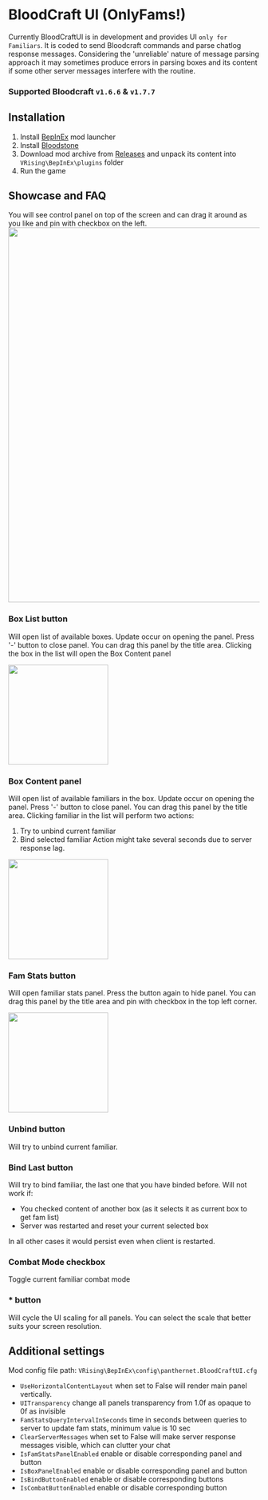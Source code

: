 # BloodCraft UI (OnlyFams!)

Currently BloodCraftUI is in development and provides UI `only for Familiars`. It is coded to send Bloodcraft commands and parse chatlog response messages. Considering the 'unreliable' nature of message parsing approach it may sometimes produce errors in parsing boxes and its content if some other server messages interfere with the routine.

### Supported Bloodcraft `v1.6.6` & `v1.7.7`

## Installation
1. Install [BepInEx](https://thunderstore.io/c/v-rising/p/BepInEx/BepInExPack_V_Rising/) mod launcher
2. Install [Bloodstone](https://thunderstore.io/c/v-rising/p/deca/Bloodstone/)
3. Download mod archive from [Releases](https://github.com/panthernet/BloodCraftUI/releases) and unpack its content into `VRising\BepInEx\plugins` folder
4. Run the game

## Showcase and FAQ
You will see control panel on top of the screen and can drag it around as you like and pin with checkbox on the left.
<img src="https://github.com/user-attachments/assets/8c8277ec-cc64-4e6a-b45b-8509bf365c6d" width="750">


### Box List button
Will open list of available boxes. Update occur on opening the panel. Press '-' button to close panel.
You can drag this panel by the title area. Clicking the box in the list will open the Box Content panel

<img src="https://github.com/user-attachments/assets/9b549f17-8738-46b6-a1d7-72cec6753221" width="200">

### Box Content panel
Will open list of available familiars in the box. Update occur on opening the panel. Press '-' button to close panel.
You can drag this panel by the title area. Clicking familiar in the list will perform two actions:
1. Try to unbind current familiar
2. Bind selected familiar
Action might take several seconds due to server response lag.

<img src="https://github.com/user-attachments/assets/276351ca-b4ed-4645-ab48-a4813787c4a9" width="200">

### Fam Stats button
Will open familiar stats panel. Press the button again to hide panel. You can drag this panel by the title area and pin with checkbox in the top left corner.

<img src="https://github.com/user-attachments/assets/7fa6e0bf-7e80-4792-9ebd-dd37705e2395" width="200">

### Unbind button
Will try to unbind current familiar.

### Bind Last button
Will try to bind familiar, the last one that you have binded before. 
Will not work if:
- You checked content of another box (as it selects it as current box to get fam list)
- Server was restarted and reset your current selected box
  
In all other cases it would persist even when client is restarted.

### Combat Mode checkbox
Toggle current familiar combat mode

### * button
Will cycle the UI scaling for all panels. You can select the scale that better suits your screen resolution.

## Additional settings
Mod config file path: `VRising\BepInEx\config\panthernet.BloodCraftUI.cfg`

- `UseHorizontalContentLayout` when set to False will render main panel vertically.
- `UITransparency` change all panels transparency from 1.0f as opaque to 0f as invisible
- `FamStatsQueryIntervalInSeconds` time in seconds between queries to server to update fam stats, minimum value is 10 sec
- `ClearServerMessages` when set to False will make server response messages visible, which can clutter your chat 
- `IsFamStatsPanelEnabled` enable or disable corresponding panel and button
- `IsBoxPanelEnabled` enable or disable corresponding panel and button
- `IsBindButtonEnabled` enable or disable corresponding buttons
- `IsCombatButtonEnabled` enable or disable corresponding button
